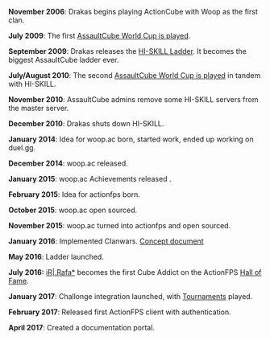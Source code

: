 **November 2006**: Drakas begins playing ActionCube with Woop as the first clan.

**July 2009**: The first [AssaultCube World Cup is played](http://acwc.woop.us/).

**September 2009**: Drakas releases the [HI-SKILL Ladder](http://hi-skill.us/). It becomes the biggest AssaultCube ladder ever.

**July/August 2010**: The second [AssaultCube World Cup is played](http://acwc.woop.us/) in tandem with HI-SKILL.

**November 2010**: AssaultCube admins remove some HI-SKILL servers from the master server.

**December 2010**: Drakas shuts down HI-SKILL.

**January 2014**: Idea for woop.ac born, started work, ended up working on duel.gg.

**December 2014**: woop.ac released.

**January 2015**: woop.ac Achievements released .

**February 2015**: Idea for actionfps born.

**October 2015**: woop.ac open sourced.

**November 2015**: woop.ac turned into actionfps and open sourced.

**January 2016**: Implemented Clanwars. [Concept document](https://drive.google.com/a/vynar.com/file/d/0B7BXpjZMKCAIb3RsS2c5SG94TVk/view)

**May 2016**: Ladder launched.

**July 2016:** [iR\|.Rafa\*](https://actionfps.com/player/?id=rafael) becomes the first Cube Addict on the ActionFPS [Hall of Fame](https://actionfps.com/hof/).

**January 2017**: Challonge integration launched, with [Tournaments](/Tournaments.md) played.

**February 2017**: Released first ActionFPS client with authentication.

**April 2017**: Created a documentation portal.

